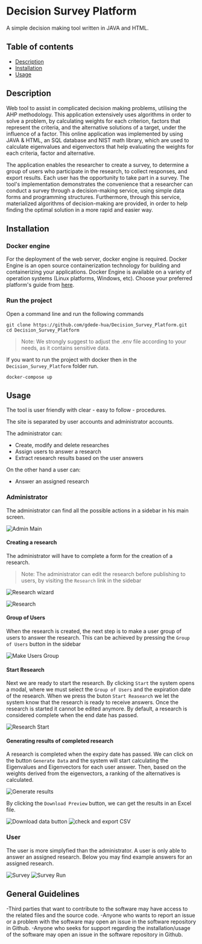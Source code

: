 # Decision Survey Platform
A simple decision making tool written in JAVA and HTML.

## Table of contents
- [Description](#description)
- [Installation](#installation)
- [Usage](#usage)

## Description
Web tool to assist in complicated decision making problems, utilising the AHP methodology. This application extensively uses algorithms in order to solve a problem, by calculating weights for each criterion, factors that represent the criteria, and the alternative solutions of a target, under the influence of a factor. This online application was implemented by using JAVA & HTML, an SQL database and NIST math library, which are used to calculate eigenvalues and eigenvectors that help evaluating the weights for each criteria, factor and alternative.

The application enables the researcher to create a survey, to determine a group of users who participate in the research, to collect responses, and export results. Each user has the opportunity to take part in a survey.
The tool's implementation demonstrates the convenience that a researcher can conduct a survey through a decision-making service, using simple data forms and programming structures. Furthermore, through this service, materialized algorithms of decision-making are provided, in order to help finding the optimal solution in a more rapid and easier way.

## Installation

### Docker engine
For the deployment of the web server, docker engine is required. Docker Engine is an open source containerization technology for building and containerizing your applications. Docker Engine is available on a variety of operation systems (Linux platforms, Windows, etc). Choose your preferred platform's guide from [here](https://docs.docker.com/engine/install/).

### Run the project
Open a command line and run the following commands
```
git clone https://github.com/gdede-hua/Decision_Survey_Platform.git
cd Decision_Survey_Platform
```
>Note: We strongly suggest to adjust the .env file according to your needs, as it contains sensitive data.

If you want to run the project with docker then in the `Decision_Survey_Platform` folder run.
```
docker-compose up
```

## Usage
The tool is user friendly with clear - easy to follow - procedures.

The site is separated by user accounts and administrator accounts. 

The administrator can:

* Create, modify and delete researches
* Assign users to answer a research
* Extract research results based on the user answers

On the other hand a user can:
* Answer an assigned research

### Administrator
The administrator can find all the possible actions in a sidebar in his main screen.

![Admin Main](blob/mainPage.png)

#### Creating a research
The administrator will have to complete a form for the creation of a research.
>Note: The administrator can edit the research before publishing to users, by visiting the `Research` link in the sidebar

![Research wizard](blob/researchWizard.png)

![Research](blob/research.png)

#### Group of Users
When the research is created, the next step is to make a user group of users to answer the research. This can be achieved by pressing the `Group of Users` button in the sidebar

![Make Users Group](blob/userGroup.png)

#### Start Research
Next we are ready to start the research. By clicking `Start` the system opens a modal, where we must select the `Group of Users` and the expiration date of the research. When we press the buton `Start Reasearch` we let the system know that the research is ready to receive answers. Once the research is started it cannot be edited anymore. By default, a research is considered complete when the end date has passed.

![Research Start](blob/researchStart.png)

#### Generating results of completed research
A research is completed when the expiry date has passed. We can click on the button `Generate Data` and the system will start calculating the Eigenvalues and Eigenvectors for each user answer. Then, based on the weights derived from the eigenvectors, a ranking of the alternatives is calculated.

![Generate results](blob/runAHP.png)

By clicking the `Download Preview` button, we can get the results in an Excel file.

![Download data button](blob/downloadData.png)
![check and export CSV](blob/checkCR.png)

### User
The user is more simplyfied than the administrator. A user is only able to answer an assigned research.
Below you may find example answers for an assigned research.

![Survey](blob/survey.png)
![Survey Run](blob/surveyAnswers.png)

## General Guidelines
-Third parties that want to contribute to the software may have access to the related files and the source code.
-Anyone who wants to report an issue or a problem with the software may open an issue in the software repository in Github.
-Anyone who seeks for support regarding the installation/usage of the software may open an issue in the software repository in Github.
